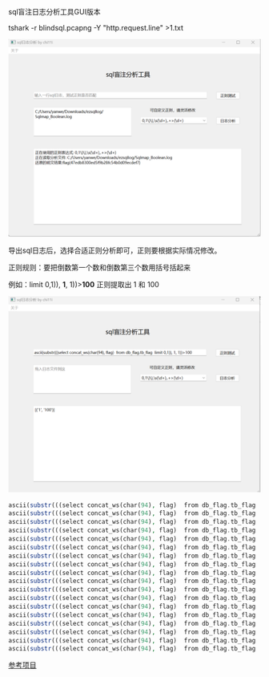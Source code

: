 sql盲注日志分析工具GUI版本

tshark -r blindsql.pcapng   -Y  "http.request.line" >1.txt 



![demo](./demo.png)

导出sql日志后，选择合适正则分析即可，正则要根据实际情况修改。

正则规则：要把倒数第一个数和倒数第三个数用括号括起来

例如：limit 0,1)), **1**, 1))>**100**  正则提取出 1  和   100

![demo2](./demo2.png)



```php
ascii(substr(((select concat_ws(char(94), flag)  from db_flag.tb_flag  limit 0,1)), 1, 1))>100
ascii(substr(((select concat_ws(char(94), flag)  from db_flag.tb_flag  limit 0,1)), 1, 1))>200
ascii(substr(((select concat_ws(char(94), flag)  from db_flag.tb_flag  limit 0,1)), 1, 1))>150
ascii(substr(((select concat_ws(char(94), flag)  from db_flag.tb_flag  limit 0,1)), 1, 1))>125
ascii(substr(((select concat_ws(char(94), flag)  from db_flag.tb_flag  limit 0,1)), 1, 1))>112
ascii(substr(((select concat_ws(char(94), flag)  from db_flag.tb_flag  limit 0,1)), 1, 1))>106
ascii(substr(((select concat_ws(char(94), flag)  from db_flag.tb_flag  limit 0,1)), 1, 1))>103
ascii(substr(((select concat_ws(char(94), flag)  from db_flag.tb_flag  limit 0,1)), 1, 1))>101
ascii(substr(((select concat_ws(char(94), flag)  from db_flag.tb_flag  limit 0,1)), 1, 1))>102
ascii(substr(((select concat_ws(char(94), flag)  from db_flag.tb_flag  limit 0,1)), 1, 1))>102
ascii(substr(((select concat_ws(char(94), flag)  from db_flag.tb_flag  limit 0,1)), 2, 1))>100
ascii(substr(((select concat_ws(char(94), flag)  from db_flag.tb_flag  limit 0,1)), 2, 1))>200
ascii(substr(((select concat_ws(char(94), flag)  from db_flag.tb_flag  limit 0,1)), 2, 1))>150
ascii(substr(((select concat_ws(char(94), flag)  from db_flag.tb_flag  limit 0,1)), 2, 1))>125
ascii(substr(((select concat_ws(char(94), flag)  from db_flag.tb_flag  limit 0,1)), 2, 1))>112
ascii(substr(((select concat_ws(char(94), flag)  from db_flag.tb_flag  limit 0,1)), 2, 1))>106
ascii(substr(((select concat_ws(char(94), flag)  from db_flag.tb_flag  limit 0,1)), 2, 1))>109
ascii(substr(((select concat_ws(char(94), flag)  from db_flag.tb_flag  limit 0,1)), 2, 1))>108
```

[参考项目](https://github.com/sqlsec/Sqlmap_Plaintext)
